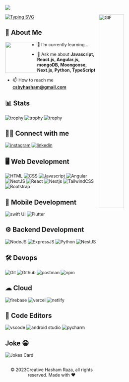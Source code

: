 ![](https://komarev.com/ghpvc/?username=ZainAli104)


<img align="right" alt="GIF" height=40% width=40%  src="https://thumbs.gfycat.com/EvilNextDevilfish-small.gif" />

[![Typing SVG](https://readme-typing-svg.demolab.com?font=Fira+Code&size=24&pause=1000&width=435&lines=Hello+I'am+Hasham+Razai;I'am+MEAN+Stack+Developer;I'am+App+Developer)](https://git.io/typing-svg)

## 🚀 About Me

<img align="left" height="100" src="https://user-images.githubusercontent.com/69384657/179312151-fdabe3af-823f-41ab-a6d4-17a72af4e9e8.png" />

- 🌱 I’m currently learning...

- 💬 Ask me about **Javascript, React.js, Angular.js, mongoDB, Moongoose, Next.js, Python, TypeScript**

- 📫 How to reach me **csbyhasham@gmail.com**

## 📊 Stats

![trophy](https://github-readme-stats.vercel.app/api?username=Malik-Muhammad-Ali&theme=blue-green)
![trophy](https://github-readme-streak-stats.herokuapp.com?user=Malik-Muhammad-Ali&theme=vue-dark&hide_border=true&date_format=M%20j%5B%2C%20Y%5D)
![trophy](https://github-readme-stats.vercel.app/api/top-langs/?username=Malik-Muhammad-Ali&layout=compact&theme=cobalt&hide_border=true)

## 👨‍💻 Connect with me 

[![instagram](https://img.shields.io/badge/Instagram-E4405F?style=for-the-badge&logo=instagram&logoColor=white)](https://www.instagram.com/hoshi.r/)
[<img alt="linkedin" src="https://img.shields.io/badge/linkedin-%230077B5.svg?&style=for-the-badge&logo=linkedin&logoColor=white" />](https://www.linkedin.com/in/hashamraza/)
## 🖥 Web Development

![HTML](https://img.shields.io/badge/HTML5-E34F26?style=for-the-badge&logo=html5&logoColor=white)
![CSS](https://img.shields.io/badge/CSS3-1572B6?style=for-the-badge&logo=css3&logoColor=white)
![Javascript](https://img.shields.io/badge/JavaScript-323330?style=for-the-badge&logo=javascript&logoColor=F7DF1E)
![Angular](https://img.shields.io/badge/Vue.js-35495E?style=for-the-badge&logo=vuedotjs&logoColor=4FC08D)
![NextJS](https://camo.githubusercontent.com/6ddea140b463f77ca151e8d60618c4398a6193ecb284512838c6cb8f556d8f5a/68747470733a2f2f696d672e736869656c64732e696f2f7374617469632f76313f7374796c653d666f722d7468652d6261646765266d6573736167653d4e7578742e6a7326636f6c6f723d323232323232266c6f676f3d4e7578742e6a73266c6f676f436f6c6f723d303044433832266c6162656c3d)
![React](https://img.shields.io/badge/React-20232A?style=for-the-badge&logo=react&logoColor=61DAFB)
![Nextjs](https://img.shields.io/badge/next.js-000000?style=for-the-badge&logo=nextdotjs&logoColor=white)
![TailwindCSS](https://img.shields.io/badge/Tailwind_CSS-38B2AC?style=for-the-badge&logo=tailwind-css&logoColor=white)
![Bootstrap](https://img.shields.io/badge/Bootstrap-563D7C?style=for-the-badge&logo=bootstrap&logoColor=white)

## 📱 Mobile Development

![swift UI](https://img.shields.io/badge/React_Native-20232A?style=for-the-badge&logo=react&logoColor=61DAFB)
![Flutter](https://camo.githubusercontent.com/825b9f57796bc1020ab4e80a1263da07752deaf2e967358587141e75beada9f2/68747470733a2f2f696d672e736869656c64732e696f2f7374617469632f76313f7374796c653d666f722d7468652d6261646765266d6573736167653d466c757474657226636f6c6f723d303235363942266c6f676f3d466c7574746572266c6f676f436f6c6f723d464646464646266c6162656c3d)

## ⚙ Backend Development 

![NodeJS](https://img.shields.io/badge/Node.js-339933?style=for-the-badge&logo=nodedotjs&logoColor=white)
![ExpressJS](https://img.shields.io/badge/Express.js-000000?style=for-the-badge&logo=express&logoColor=white)
![Python](https://img.shields.io/badge/Python-FFD43B?style=for-the-badge&logo=python&logoColor=blue)
![NestJS](https://camo.githubusercontent.com/6d02930c561b85ff42026c9e66d1a545e76161001da655387f2767f885cc4af5/68747470733a2f2f696d672e736869656c64732e696f2f7374617469632f76313f7374796c653d666f722d7468652d6261646765266d6573736167653d4e6573744a5326636f6c6f723d453032333445266c6f676f3d4e6573744a53266c6f676f436f6c6f723d464646464646266c6162656c3d)

## 🛠 Devops

![Git](https://img.shields.io/badge/GIT-E44C30?style=for-the-badge&logo=git&logoColor=white)
![Github](https://img.shields.io/badge/GitHub-100000?style=for-the-badge&logo=github&logoColor=white)
![postman](https://img.shields.io/badge/Postman-FF6C37?style=for-the-badge&logo=Postman&logoColor=white)
![npm](https://img.shields.io/badge/npm-CB3837?style=for-the-badge&logo=npm&logoColor=white)
## ☁ Cloud

![firebase](https://img.shields.io/badge/firebase-ffca28?style=for-the-badge&logo=firebase&logoColor=black)
![vercel](https://img.shields.io/badge/Vercel-000000?style=for-the-badge&logo=vercel&logoColor=white)
![netlify](https://img.shields.io/badge/Netlify-00C7B7?style=for-the-badge&logo=netlify&logoColor=white)

## 📄 Code Editors

![vscode](https://img.shields.io/badge/Visual_Studio_Code-0078D4?style=for-the-badge&logo=visual%20studio%20code&logoColor=white)
![android studio](https://img.shields.io/badge/Android_Studio-3DDC84?style=for-the-badge&logo=android-studio&logoColor=white)
![pycharm](https://img.shields.io/badge/PyCharm-000000.svg?&style=for-the-badge&logo=PyCharm&logoColor=white)



## Joke 😁
![Jokes Card](https://readme-jokes.vercel.app/api?theme=random)

##
<p align="center"> © 2023Creative Hasham Raza, all rights reserved. Made with ❤️ </p>

